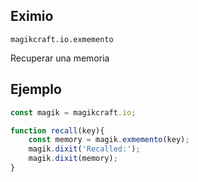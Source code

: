 
## Eximio

`magikcraft.io.exmemento`

Recuperar una memoria

## Ejemplo

```javascript
const magik = magikcraft.io;

function recall(key){
    const memory = magik.exmemento(key);
    magik.dixit('Recalled:');
    magik.dixit(memory);
}
```